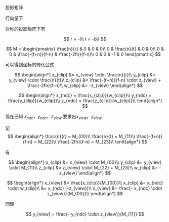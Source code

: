 
投影矩阵

行向量下

对称的投影矩阵下有

$$
r = -l\\
t = -b\\
$$

$$
M = 
\begin{pmatrix}
\frac{n}{r} & 0 & 0 & 0\\
0 & \frac{n}{t} & 0 & 0\\
0 & 0 & \frac{-(f+n)}{f-n} & \frac{-2fn}{f-n}\\
0 & 0 & -1 & 0
\end{pmatrix}
$$

可以得到坐标的转化公式

$$
\begin{align*}
x_{clip} &= x_{view} \cdot \frac{n}{r}\\
y_{clip} &= y_{view} \cdot \frac{n}{t}\\
z_{clip} &= \frac{-(f+n)}{f-n} \cdot z_{view} + \frac{-2fn}{f-n}\\
w_{clip} &= -z_{view}   
\end{align*}
$$

$$
\begin{align*}
x_{ndc} = \frac{x_{clip}}{w_{clip}}\\
y_{ndc} = \frac{y_{clip}}{w_{clip}}\\
z_{ndc} = \frac{z_{clip}}{w_{clip}}\\
\end{align*}
$$

现在已知 $x_{ndc}， y_{ndc}， z_{view}$ 要求出$x_{view}， y_{view}$

记
$$
\begin{align*}
\frac{n}{r} = M_{00}\\
\frac{n}{t} = M_{11}\\
\frac{-(f+n)}{f-n} = M_{22}\\
\frac{-2fn}{f-n} = M_{23}\\
\end{align*}
$$

有

$$
\begin{align*}
x_{clip} &= x_{view} \cdot M_{00}\\
y_{clip} &= y_{view} \cdot M_{11}\\
z_{clip} &= z_{view} \cdot M_{22} + M_{23}\\
w_{clip} &= -z_{view}
\end{align*}
$$

$$
\begin{align*}
x_{view} &= \frac{x_{clip}}{M_{00}}\\
x_{clip} &= x_{ndc} \cdot w_{clip}\\
&= x_{ndc}  (-z_{view})\\
x_{view} &= \frac{- x_{ndc} \cdot z_{view}}{M_{00}}\\
\end{align*}
$$

同理

$$
y_{view} = \frac{- y_{ndc} \cdot z_{view}}{M_{11}}
$$